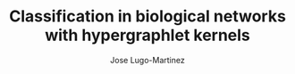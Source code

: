 ---
paperId: 8
author: Jose Lugo-Martinez
publicationauthor: Lugo-Martinez, J.
title: "Classification in biological networks with hypergraphlet kernels"
pdf: --
poster: Poster_Lugo-Martinez2
alt: --
type: Poster
topic: Deep Learning
subtopic: Machine Learning
link: 
conference: icml
year: 2019
tags: icml-2019-np
location: California, USA
---